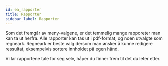 ```yaml
---
id: ea_rapporter
title: Rapporter
sidebar_label: Rapporter
---
```

Som det fremgår av meny-valgene, er det temmelig mange rapporeter man kan ta ut herfra. Alle rapporter kan tas ut i pdf-format, og noen utvalgte som regneark. Regneark er beste valg dersom man ønsker å kunne redigere ressultat, eksempelvis sortere innholdet på egen hånd.

Vi lar rapportene tale for seg selv, håper du finner frem til det du leter etter.
